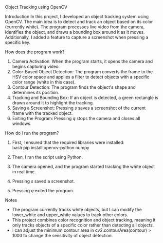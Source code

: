Object Tracking using OpenCV 

Introduction 
In this project, I developed an object tracking system using OpenCV. The main idea is to detect and track an object based on its color (currently white). The program processes live video from the camera, identifies the object, and draws a bounding box around it as it moves. Additionally, I added a feature to capture a screenshot when pressing a specific key.  

How does the program work? 
1. Camera Activation: When the program starts, it opens the camera and begins capturing video.  
2. Color-Based Object Detection: The program converts the frame to the HSV color space and applies a filter to detect objects with a specific color range (white in this case).  
3. Contour Detection: The program finds the object's shape and determines its position.  
4. Tracking and Bounding Box: If an object is detected, a green rectangle is drawn around it to highlight the tracking.  
5. Saving a Screenshot: Pressing *s* saves a screenshot of the current frame with the tracked object.  
6. Exiting the Program: Pressing *q* stops the camera and closes all windows.  

How do I run the program? 
1. First, I ensured that the required libraries were installed:  
   bash
   pip install opencv-python numpy
   
2. Then, I ran the script using Python.  
3. The camera opened, and the program started tracking the white object in real time.  
4. Pressing *s* saved a screenshot.  
5. Pressing *q* exited the program.  

Notes 
- The program currently tracks white objects, but I can modify the lower_white and upper_white values to track other colors.  
- This project combines color recognition and object tracking, meaning it only tracks objects of a specific color rather than detecting all objects.  
- I can adjust the minimum contour area in cv2.contourArea(contour) > 1000 to change the sensitivity of object detection.  
